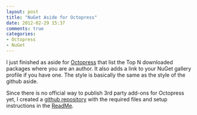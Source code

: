 ```yaml
---
layout: post
title: "NuGet Aside for Octopress"
date: 2012-02-29 15:37
comments: true
categories: 
- Octopress
- NuGet
---
```

I just finished as aside for [Octopress](http://www.octopress.org) that list the
Top N downloaded packages where you are an author. It also adds a link to your
NuGet gallery profile if you have one. The style is basically the same as the style of the github aside.

Since there is no official way to publish 3rd party add-ons for Octopress yet, I
created a [github repository](https://github.com/kmees/Octopress-NuGet-Aside) with the required files and setup instructions in the [ReadMe](https://github.com/kmees/Octopress-NuGet-Aside/blob/master/README.md).
